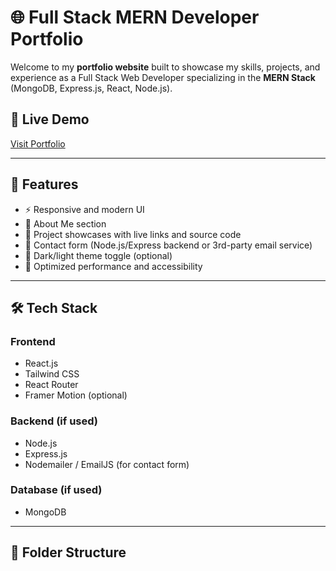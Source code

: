 # 🌐 Full Stack MERN Developer Portfolio

Welcome to my **portfolio website** built to showcase my skills, projects, and experience as a Full Stack Web Developer specializing in the **MERN Stack** (MongoDB, Express.js, React, Node.js).

## 🔗 Live Demo

[Visit Portfolio](https://your-portfolio-link.com)

---

## 📌 Features

- ⚡ Responsive and modern UI
- 🧠 About Me section
- 💼 Project showcases with live links and source code
- 📧 Contact form (Node.js/Express backend or 3rd-party email service)
- 🌙 Dark/light theme toggle (optional)
- 🚀 Optimized performance and accessibility

---

## 🛠️ Tech Stack

### Frontend

- React.js
- Tailwind CSS
- React Router
- Framer Motion (optional)

### Backend (if used)

- Node.js
- Express.js
- Nodemailer / EmailJS (for contact form)

### Database (if used)

- MongoDB

---

## 📁 Folder Structure

